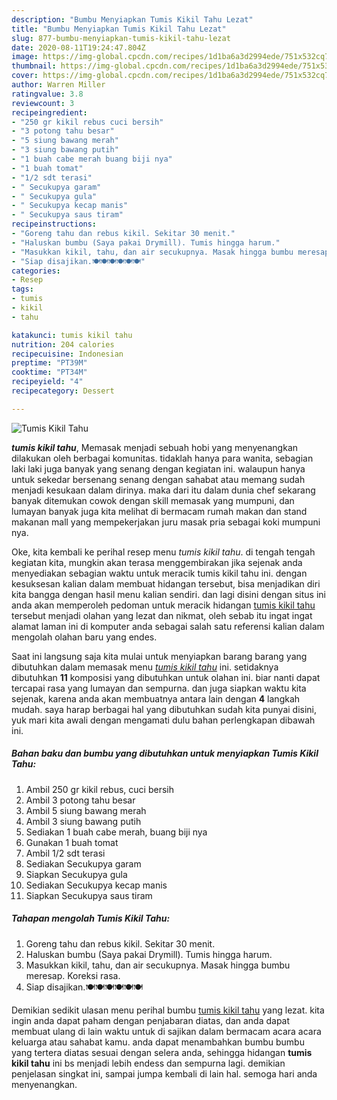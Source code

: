 ```yaml
---
description: "Bumbu Menyiapkan Tumis Kikil Tahu Lezat"
title: "Bumbu Menyiapkan Tumis Kikil Tahu Lezat"
slug: 877-bumbu-menyiapkan-tumis-kikil-tahu-lezat
date: 2020-08-11T19:24:47.804Z
image: https://img-global.cpcdn.com/recipes/1d1ba6a3d2994ede/751x532cq70/tumis-kikil-tahu-foto-resep-utama.jpg
thumbnail: https://img-global.cpcdn.com/recipes/1d1ba6a3d2994ede/751x532cq70/tumis-kikil-tahu-foto-resep-utama.jpg
cover: https://img-global.cpcdn.com/recipes/1d1ba6a3d2994ede/751x532cq70/tumis-kikil-tahu-foto-resep-utama.jpg
author: Warren Miller
ratingvalue: 3.8
reviewcount: 3
recipeingredient:
- "250 gr kikil rebus cuci bersih"
- "3 potong tahu besar"
- "5 siung bawang merah"
- "3 siung bawang putih"
- "1 buah cabe merah buang biji nya"
- "1 buah tomat"
- "1/2 sdt terasi"
- " Secukupya garam"
- " Secukupya gula"
- " Secukupya kecap manis"
- " Secukupya saus tiram"
recipeinstructions:
- "Goreng tahu dan rebus kikil. Sekitar 30 menit."
- "Haluskan bumbu (Saya pakai Drymill). Tumis hingga harum."
- "Masukkan kikil, tahu, dan air secukupnya. Masak hingga bumbu meresap. Koreksi rasa."
- "Siap disajikan.🍽🍽🍽🍽🍽🍽"
categories:
- Resep
tags:
- tumis
- kikil
- tahu

katakunci: tumis kikil tahu 
nutrition: 204 calories
recipecuisine: Indonesian
preptime: "PT39M"
cooktime: "PT34M"
recipeyield: "4"
recipecategory: Dessert

---
```



![Tumis Kikil Tahu](https://img-global.cpcdn.com/recipes/1d1ba6a3d2994ede/751x532cq70/tumis-kikil-tahu-foto-resep-utama.jpg)

<b><i>tumis kikil tahu</i></b>, Memasak menjadi sebuah hobi yang menyenangkan dilakukan oleh berbagai komunitas. tidaklah hanya para wanita, sebagian laki laki juga banyak yang senang dengan kegiatan ini. walaupun hanya untuk sekedar bersenang senang dengan sahabat atau memang sudah menjadi kesukaan dalam dirinya. maka dari itu dalam dunia chef sekarang banyak ditemukan cowok dengan skill memasak yang mumpuni, dan lumayan banyak juga kita melihat di bermacam rumah makan dan stand makanan mall yang mempekerjakan juru masak pria sebagai koki mumpuni nya.

Oke, kita kembali ke perihal resep menu <i>tumis kikil tahu</i>. di tengah tengah kegiatan kita, mungkin akan terasa menggembirakan jika sejenak anda menyediakan sebagian waktu untuk meracik tumis kikil tahu ini. dengan kesuksesan kalian dalam membuat hidangan tersebut, bisa menjadikan diri kita bangga dengan hasil menu kalian sendiri. dan lagi disini dengan situs ini anda akan memperoleh pedoman untuk meracik hidangan <u>tumis kikil tahu</u> tersebut menjadi olahan yang lezat dan nikmat, oleh sebab itu ingat ingat alamat laman ini di komputer anda sebagai salah satu referensi kalian dalam mengolah olahan baru yang endes.




Saat ini langsung saja kita mulai untuk menyiapkan barang barang yang dibutuhkan dalam memasak menu <u><i>tumis kikil tahu</i></u> ini. setidaknya dibutuhkan <b>11</b> komposisi yang dibutuhkan untuk olahan ini. biar nanti dapat tercapai rasa yang lumayan dan sempurna. dan juga siapkan waktu kita sejenak, karena anda akan membuatnya antara lain dengan <b>4</b> langkah mudah. saya harap berbagai hal yang dibutuhkan sudah kita punyai disini, yuk mari kita awali dengan mengamati dulu bahan perlengkapan dibawah ini.

<!--inarticleads1-->

##### Bahan baku dan bumbu yang dibutuhkan untuk menyiapkan Tumis Kikil Tahu:

1. Ambil 250 gr kikil rebus, cuci bersih
1. Ambil 3 potong tahu besar
1. Ambil 5 siung bawang merah
1. Ambil 3 siung bawang putih
1. Sediakan 1 buah cabe merah, buang biji nya
1. Gunakan 1 buah tomat
1. Ambil 1/2 sdt terasi
1. Sediakan  Secukupya garam
1. Siapkan  Secukupya gula
1. Sediakan  Secukupya kecap manis
1. Siapkan  Secukupya saus tiram




<!--inarticleads2-->

##### Tahapan mengolah Tumis Kikil Tahu:

1. Goreng tahu dan rebus kikil. Sekitar 30 menit.
1. Haluskan bumbu (Saya pakai Drymill). Tumis hingga harum.
1. Masukkan kikil, tahu, dan air secukupnya. Masak hingga bumbu meresap. Koreksi rasa.
1. Siap disajikan.🍽🍽🍽🍽🍽🍽




Demikian sedikit ulasan menu perihal bumbu <u>tumis kikil tahu</u> yang lezat. kita ingin anda dapat paham dengan penjabaran diatas, dan anda dapat membuat ulang di lain waktu untuk di sajikan dalam bermacam acara acara keluarga atau sahabat kamu. anda dapat menambahkan bumbu bumbu yang tertera diatas sesuai dengan selera anda, sehingga hidangan <b>tumis kikil tahu</b> ini bs menjadi lebih endess dan sempurna lagi. demikian penjelasan singkat ini, sampai jumpa kembali di lain hal. semoga hari anda menyenangkan.
